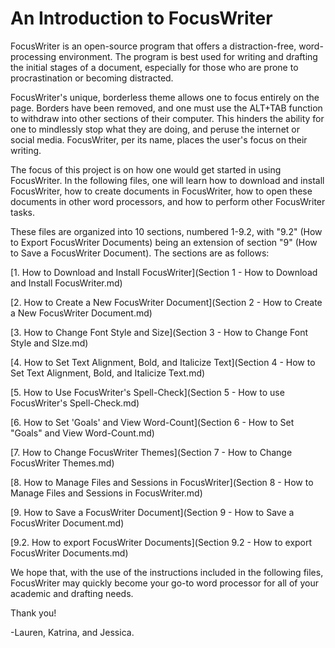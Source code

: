 # An Introduction to FocusWriter
FocusWriter is an open-source program that offers a distraction-free, word-processing environment. The program is best used for writing and drafting the initial stages of a document, especially for those who are prone to procrastination or becoming distracted. 

FocusWriter's unique, borderless theme allows one to focus entirely on the page. Borders have been removed, and one must use the ALT+TAB function to withdraw into other sections of their computer. This hinders the ability for one to mindlessly stop what they are doing, and peruse the internet or social media. FocusWriter, per its name, places the user's focus on their writing. 

The focus of this project is on how one would get started in using FocusWriter. In the following files, one will learn how to download and install FocusWriter, how to create documents in FocusWriter, how to open these documents in other word processors, and how to perform other FocusWriter tasks.

These files are organized into 10 sections, numbered 1-9.2, with "9.2" (How to Export FocusWriter Documents) being an extension of section "9" (How to Save a FocusWriter Document). The sections are as follows:

[1. How to Download and Install FocusWriter](Section 1 - How to Download and Install FocusWriter.md)

[2. How to Create a New FocusWriter Document](Section 2 - How to Create a New FocusWriter Document.md)

[3. How to Change Font Style and Size](Section 3 - How to Change Font Style and SIze.md)

[4. How to Set Text Alignment, Bold, and Italicize Text](Section 4 - How to Set Text Alignment, Bold, and Italicize Text.md)

[5. How to Use FocusWriter's Spell-Check](Section 5 - How to use FocusWriter's Spell-Check.md)

[6. How to Set 'Goals' and View Word-Count](Section 6 - How to Set "Goals" and View Word-Count.md)

[7. How to Change FocusWriter Themes](Section 7 - How to Change FocusWriter Themes.md)

[8. How to Manage Files and Sessions in FocusWriter](Section 8 - How to Manage Files and Sessions in FocusWriter.md)

[9. How to Save a FocusWriter Document](Section 9 - How to Save a FocusWriter Document.md)

[9.2. How to export FocusWriter Documents](Section 9.2 - How to export FocusWriter Documents.md)

We hope that, with the use of the instructions included in the following files, FocusWriter may quickly become your go-to word processor for all of your academic and drafting needs.

Thank you!

-Lauren, Katrina, and Jessica.
